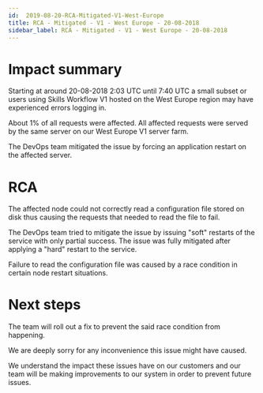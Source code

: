 ```yaml
---
id:  2019-08-20-RCA-Mitigated-V1-West-Europe
title: RCA - Mitigated - V1 - West Europe - 20-08-2018
sidebar_label: RCA - Mitigated - V1 - West Europe - 20-08-2018
---
```


# Impact summary

Starting at around 20-08-2018 2:03 UTC until 7:40 UTC a small subset or users using Skills Workflow V1 hosted on the West Europe region may have experienced errors logging in.

About 1% of all requests were affected. All affected requests were served by the same server on our West Europe V1 server farm.

The DevOps team mitigated the issue by forcing an application restart on the affected server.



# RCA

The affected node could not correctly read a configuration file stored on disk thus causing the requests that needed to read the file to fail.

The DevOps team tried to mitigate the issue by issuing "soft" restarts of the service with only partial success. The issue was fully mitigated after applying a "hard" restart to the service.

Failure to read the configuration file was caused by a race condition in certain node restart situations.



# Next steps

The team will roll out a fix to prevent the said race condition from happening.

We are deeply sorry for any inconvenience this issue might have caused.

We understand the impact these issues have on our customers and our team will be making improvements to our system in order to prevent future issues.